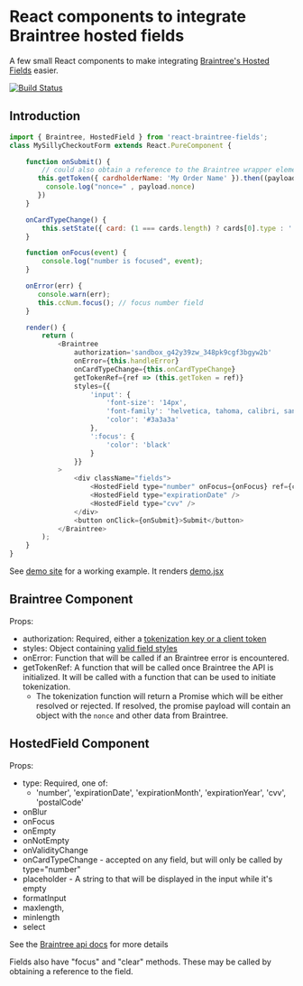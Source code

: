 # React components to integrate Braintree hosted fields

A few small React components to make integrating [Braintree's Hosted Fields](https://developers.braintreepayments.com/guides/hosted-fields/) easier.

[![Build Status](https://travis-ci.org/nathanstitt/react-braintree-fields.svg?branch=master)](https://travis-ci.org/nathanstitt/react-braintree-fields)


## Introduction

```javascript
import { Braintree, HostedField } from 'react-braintree-fields';
class MySillyCheckoutForm extends React.PureComponent {

    function onSubmit() {
        // could also obtain a reference to the Braintree wrapper element and call `.tokenize()`
       this.getToken({ cardholderName: 'My Order Name' }).then((payload) => {
         console.log("nonce=" , payload.nonce)
       })
    }

    onCardTypeChange() {
        this.setState({ card: (1 === cards.length) ? cards[0].type : '' });
    }

    function onFocus(event) {
        console.log("number is focused", event);
    }

    onError(err) {
       console.warn(err);
       this.ccNum.focus(); // focus number field
    }

    render() {
        return (
            <Braintree
                authorization='sandbox_g42y39zw_348pk9cgf3bgyw2b'
                onError={this.handleError}
                onCardTypeChange={this.onCardTypeChange}
                getTokenRef={ref => (this.getToken = ref)}
                styles={{
                    'input': {
                        'font-size': '14px',
                        'font-family': 'helvetica, tahoma, calibri, sans-serif',
                        'color': '#3a3a3a'
                    },
                    ':focus': {
                        'color': 'black'
                    }
                }}
            >
                <div className="fields">
                    <HostedField type="number" onFocus={onFocus} ref={ccNum => (this.ccNum = ccNum)} />
                    <HostedField type="expirationDate" />
                    <HostedField type="cvv" />
                </div>
                <button onClick={onSubmit}>Submit</button>
            </Braintree>
        );
    }
}
```

See [demo site](https://nathanstitt.github.io/react-braintree-fields/) for a working example. It renders [demo.jsx](demo.jsx)

## Braintree Component

Props:
 * authorization: Required, either a [tokenization key or a client token](https://developers.braintreepayments.com/guides/hosted-fields/setup-and-integration/)
 * styles: Object containing [valid field styles](https://braintree.github.io/braintree-web/3.11.1/module-braintree-web_hosted-fields.html#.create)
 * onError: Function that will be called if an Braintree error is encountered.
 * getTokenRef: A function that will be called once Braintree the API is initialized.  It will be called with a function that can be used to initiate tokenization.
   * The tokenization function will return a Promise which will be either resolved or rejected.  If resolved, the promise payload will contain an object with the `nonce` and other data from Braintree.

## HostedField Component

Props:
  * type: Required, one of:
    - 'number', 'expirationDate', 'expirationMonth', 'expirationYear', 'cvv', 'postalCode'
  * onBlur
  * onFocus
  * onEmpty
  * onNotEmpty
  * onValidityChange
  * onCardTypeChange - accepted on any field, but will only be called by type="number"
  * placeholder - A string to that will be displayed in the input while it's empty
  * formatInput
  * maxlength,
  * minlength
  * select

See the [Braintree api docs](https://braintree.github.io/braintree-web/3.19.0/module-braintree-web_hosted-fields.html#%7Efield) for more details

Fields also have "focus" and "clear" methods.  These may be called by obtaining a reference to the field.

